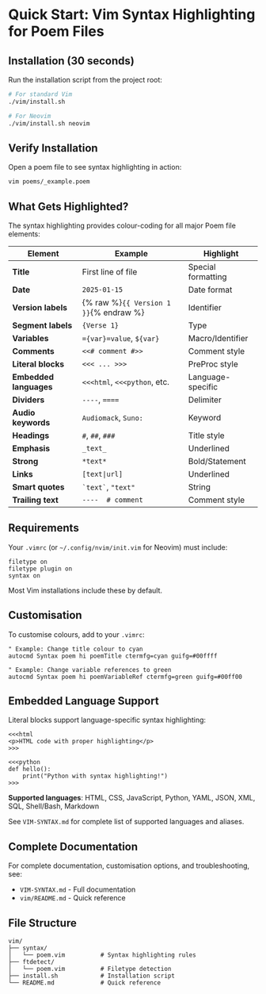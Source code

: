 # Quick Start: Vim Syntax Highlighting for Poem Files

## Installation (30 seconds)

Run the installation script from the project root:

```bash
# For standard Vim
./vim/install.sh

# For Neovim
./vim/install.sh neovim
```

## Verify Installation

Open a poem file to see syntax highlighting in action:

```bash
vim poems/_example.poem
```

## What Gets Highlighted?

The syntax highlighting provides colour-coding for all major Poem file elements:

| Element | Example | Highlight |
|---------|---------|-----------|
| **Title** | First line of file | Special formatting |
| **Date** | `2025-01-15` | Date format |
| **Version labels** | {% raw %}`{{ Version 1 }}`{% endraw %} | Identifier |
| **Segment labels** | `{Verse 1}` | Type |
| **Variables** | `={var}=value`, `${var}` | Macro/Identifier |
| **Comments** | `<<# comment #>>` | Comment style |
| **Literal blocks** | `<<< ... >>>` | PreProc style |
| **Embedded languages** | `<<<html`, `<<<python`, etc. | Language-specific |
| **Dividers** | `----`, `====` | Delimiter |
| **Audio keywords** | `Audiomack`, `Suno:` | Keyword |
| **Headings** | `#`, `##`, `###` | Title style |
| **Emphasis** | `_text_` | Underlined |
| **Strong** | `*text*` | Bold/Statement |
| **Links** | `[text\|url]` | Underlined |
| **Smart quotes** | `` `text` ``, `"text"` | String |
| **Trailing text** | `----  # comment` | Comment style |

## Requirements

Your `.vimrc` (or `~/.config/nvim/init.vim` for Neovim) must include:

```vim
filetype on
filetype plugin on
syntax on
```

Most Vim installations include these by default.

## Customisation

To customise colours, add to your `.vimrc`:

```vim
" Example: Change title colour to cyan
autocmd Syntax poem hi poemTitle ctermfg=cyan guifg=#00ffff

" Example: Change variable references to green
autocmd Syntax poem hi poemVariableRef ctermfg=green guifg=#00ff00
```

## Embedded Language Support

Literal blocks support language-specific syntax highlighting:

```poem
<<<html
<p>HTML code with proper highlighting</p>
>>>

<<<python
def hello():
    print("Python with syntax highlighting!")
>>>
```

**Supported languages**: HTML, CSS, JavaScript, Python, YAML, JSON, XML, SQL, Shell/Bash, Markdown

See `VIM-SYNTAX.md` for complete list of supported languages and aliases.

## Complete Documentation

For complete documentation, customisation options, and troubleshooting, see:
- `VIM-SYNTAX.md` - Full documentation
- `vim/README.md` - Quick reference

## File Structure

```
vim/
├── syntax/
│   └── poem.vim          # Syntax highlighting rules
├── ftdetect/
│   └── poem.vim          # Filetype detection
├── install.sh            # Installation script
└── README.md             # Quick reference
```


